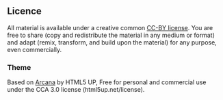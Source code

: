 ## Licence

All material is available under a creative common
[CC-BY license](http://creativecommons.org/licenses/by/4.0/). You are
free to share (copy and redistribute the material in any medium or
format) and adapt (remix, transform, and build upon the material) for
any purpose, even commercially.

### Theme

Based on
[Arcana](https://github.com/old-jekyll-templates/Arcana-Jekyll-Theme)
by HTML5 UP, Free for personal and commercial use under the CCA 3.0
license (html5up.net/license).
